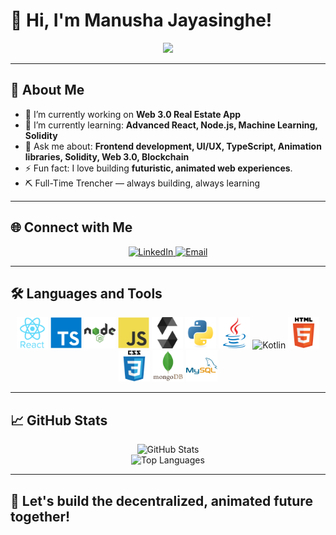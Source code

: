 # 👋 Hi, I'm Manusha Jayasinghe!

<div align="center">
  <img src="https://readme-typing-svg.demolab.com/?lines=Passionate+Blockchain+%26+Frontend+Developer;Exploring+Web3,+React,+and+ML;Building+Futuristic+Web+Experiences&center=true&width=500&height=50" />
</div>

---

## 🚀 About Me

- 🔭 I’m currently working on **Web 3.0 Real Estate App**  
- 🌱 I’m currently learning: **Advanced React, Node.js, Machine Learning, Solidity**  
- 💬 Ask me about: **Frontend development, UI/UX, TypeScript, Animation libraries, Solidity, Web 3.0, Blockchain**  
- ⚡ Fun fact: I love building **futuristic, animated web experiences**.
- ⛏️ Full-Time Trencher — always building, always learning

---

## 🌐 Connect with Me

<p align="center">
  <a href="https://www.linkedin.com/in/manusha-lakshan/" target="_blank">
    <img src="https://img.shields.io/badge/LinkedIn-Manusha_Lakshan-blue?style=for-the-badge&logo=linkedin" alt="LinkedIn">
  </a>
  <a href="mailto:manushalakshanjay@gmail.com" target="_blank">
    <img src="https://img.shields.io/badge/Gmail-manushalakshanjay@gmail.com-red?style=for-the-badge&logo=gmail&logoColor=white" alt="Email">
  </a>
</p>

---

## 🛠️ Languages and Tools

<div align="center">
  <img src="https://raw.githubusercontent.com/devicons/devicon/master/icons/react/react-original-wordmark.svg" alt="React" width="50" height="50"/>
  <img src="https://raw.githubusercontent.com/devicons/devicon/master/icons/typescript/typescript-original.svg" alt="TypeScript" width="50" height="50"/>
  <img src="https://raw.githubusercontent.com/devicons/devicon/master/icons/nodejs/nodejs-original-wordmark.svg" alt="Node.js" width="50" height="50"/>
  <img src="https://raw.githubusercontent.com/devicons/devicon/master/icons/javascript/javascript-original.svg" alt="JavaScript" width="50" height="50"/>
  <img src="https://raw.githubusercontent.com/devicons/devicon/master/icons/solidity/solidity-original.svg" alt="Solidity" width="50" height="50"/>
  <img src="https://raw.githubusercontent.com/devicons/devicon/master/icons/python/python-original.svg" alt="Python" width="50" height="50"/>
  <img src="https://raw.githubusercontent.com/devicons/devicon/master/icons/java/java-original.svg" alt="Java" width="50" height="50"/>
  <img src="https://www.vectorlogo.zone/logos/kotlinlang/kotlinlang-icon.svg" alt="Kotlin" width="50" height="50"/>
  <img src="https://raw.githubusercontent.com/devicons/devicon/master/icons/html5/html5-original-wordmark.svg" alt="HTML5" width="50" height="50"/>
  <img src="https://raw.githubusercontent.com/devicons/devicon/master/icons/css3/css3-original-wordmark.svg" alt="CSS3" width="50" height="50"/>
  <img src="https://raw.githubusercontent.com/devicons/devicon/master/icons/mongodb/mongodb-original-wordmark.svg" alt="MongoDB" width="50" height="50"/>
  <img src="https://raw.githubusercontent.com/devicons/devicon/master/icons/mysql/mysql-original-wordmark.svg" alt="MySQL" width="50" height="50"/>
  
</div>

---

## 📈 GitHub Stats

<div align="center">
  <img src="https://github-readme-stats.vercel.app/api?username=ManushaLakshanJay&show_icons=true&theme=radical" alt="GitHub Stats" />
  <br/>
  <img src="https://github-readme-stats.vercel.app/api/top-langs/?username=ManushaLakshanJay&layout=compact&theme=radical" alt="Top Languages" />
</div>

---

## 🚀 Let's build the decentralized, animated future together!

